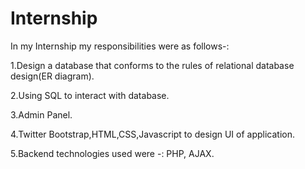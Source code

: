 # Internship
In my Internship my responsibilities were as follows-:


1.Design a database that conforms to the rules of relational database design(ER diagram).

2.Using SQL to interact with database.

3.Admin Panel.

4.Twitter Bootstrap,HTML,CSS,Javascript to design UI of application.

5.Backend technologies used were -: PHP, AJAX.
